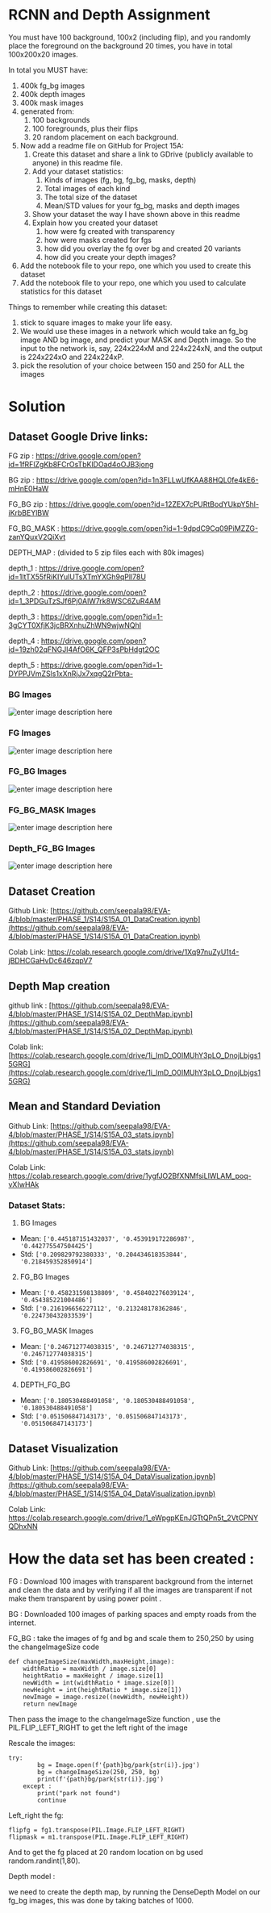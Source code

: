 # RCNN and Depth Assignment

You must have 100 background, 100x2 (including flip), and you randomly place the foreground on the background 20 times, you have in total 100x200x20 images.

In total you MUST have:

1.  400k fg_bg images
2.  400k depth images
3.  400k mask images
4.  generated from:
    1.  100 backgrounds
    2.  100 foregrounds, plus their flips
    3.  20 random placement on each background.
5.  Now add a readme file on GitHub for Project 15A:
    1.  Create this dataset and share a link to GDrive (publicly available to anyone) in this readme file.
    2.  Add your dataset statistics:
        1.  Kinds of images (fg, bg, fg_bg, masks, depth)
        2.  Total images of each kind
        3.  The total size of the dataset
        4.  Mean/STD values for your fg_bg, masks and depth images
    3.  Show your dataset the way I have shown above in this readme
    4.  Explain how you created your dataset
        1.  how were fg created with transparency
        2.  how were masks created for fgs
        3.  how did you overlay the fg over bg and created 20 variants
        4.  how did you create your depth images?
6.  Add the notebook file to your repo, one which you used to create this dataset
7.  Add the notebook file to your repo, one which you used to calculate statistics for this dataset

Things to remember while creating this dataset:

1.  stick to square images to make your life easy.
2.  We would use these images in a network which would take an fg_bg image AND bg image, and predict your MASK and Depth image. So the input to the network is, say, 224x224xM and 224x224xN, and the output is 224x224xO and 224x224xP.
3.  pick the resolution of your choice between 150 and 250 for ALL the images

# Solution

## Dataset Google Drive links:

FG zip : https://drive.google.com/open?id=1fRFlZgKb8FCrOsTbKlDOad4oOJB3jong

BG zip : https://drive.google.com/open?id=1n3FLLwUfKAA88HQL0fe4kE6-mHnE0HaW

FG_BG zip : https://drive.google.com/open?id=12ZEX7cPURtBodYUkpY5hl-iKrbBEYlBW

FG_BG_MASK : https://drive.google.com/open?id=1-9dpdC9Cq09PiMZZG-zanYQuxV2QiXvt

DEPTH_MAP : (divided to 5 zip files each with 80k images)

depth_1 : https://drive.google.com/open?id=1ltTX55fRiKIYulUTsXTmYXGh9qPll78U

depth_2 : https://drive.google.com/open?id=1_3PDGuTzSJf6Pj0AlW7rk8WSC6ZuR4AM

depth_3 : https://drive.google.com/open?id=1-3gCYT0XfjK3jcBRXnhuZhWN9wjwNQhI

depth_4 : https://drive.google.com/open?id=19zh02qFNGJl4AfO6K_QFP3sPbHdgt2OC

depth_5 : https://drive.google.com/open?id=1-DYPPJVmZSls1xXnRjJx7xqgQ2rPbta-



### BG Images

![enter image description here](https://github.com/seepala98/EVA-4/blob/master/PHASE_1/S14/images/bg.png)

### FG Images

![enter image description here](https://github.com/seepala98/EVA-4/blob/master/PHASE_1/S14/images/fg.png)

### FG_BG Images

![enter image description here](https://github.com/seepala98/EVA-4/blob/master/PHASE_1/S14/images/fg_bg.png)

### FG_BG_MASK Images

![enter image description here](https://github.com/seepala98/EVA-4/blob/master/PHASE_1/S14/images/fg_bg_mask.png)

### Depth_FG_BG Images 
![enter image description here](https://github.com/seepala98/EVA-4/blob/master/PHASE_1/S14/images/depth_images.png)

## Dataset Creation

Github Link: [https://github.com/seepala98/EVA-4/blob/master/PHASE_1/S14/S15A_01_DataCreation.ipynb](https://github.com/seepala98/EVA-4/blob/master/PHASE_1/S14/S15A_01_DataCreation.ipynb)

Colab Link: https://colab.research.google.com/drive/1Xq97nuZyU1t4-jBDHCGaHvDc646zqpV7

## Depth Map creation

github link : [https://github.com/seepala98/EVA-4/blob/master/PHASE_1/S14/S15A_02_DepthMap.ipynb](https://github.com/seepala98/EVA-4/blob/master/PHASE_1/S14/S15A_02_DepthMap.ipynb)

Colab link: [https://colab.research.google.com/drive/1i_lmD_O0IMUhY3pLO_DnojLbjgs15GRG](https://colab.research.google.com/drive/1i_lmD_O0IMUhY3pLO_DnojLbjgs15GRG)

## Mean and Standard Deviation

Github Link: [https://github.com/seepala98/EVA-4/blob/master/PHASE_1/S14/S15A_03_stats.ipynb](https://github.com/seepala98/EVA-4/blob/master/PHASE_1/S14/S15A_03_stats.ipynb)

Colab Link: https://colab.research.google.com/drive/1ygfJO2BfXNMfsiLlWLAM_poq-vXIwHAk

### Dataset Stats:

1. BG Images

- Mean: `['0.445187151432037', '0.453919172286987', '0.442775547504425']`
- Std:  `['0.209829792380333', '0.204434618353844', '0.218459352850914']`

2. FG_BG Images

- Mean: `['0.458231598138809', '0.458402276039124', '0.454385221004486']`
- Std:  `['0.216196656227112', '0.213248178362846', '0.224730432033539']`

3. FG_BG_MASK Images

- Mean: `['0.246712774038315', '0.246712774038315', '0.246712774038315']`
- Std: `['0.419586002826691', '0.419586002826691', '0.419586002826691']`

4. DEPTH_FG_BG

- Mean: `['0.180530488491058', '0.180530488491058', '0.180530488491058']`
- Std: `['0.051506847143173', '0.051506847143173', '0.051506847143173']`

## Dataset Visualization

Github Link: [https://github.com/seepala98/EVA-4/blob/master/PHASE_1/S14/S15A_04_DataVisualization.ipynb](https://github.com/seepala98/EVA-4/blob/master/PHASE_1/S14/S15A_04_DataVisualization.ipynb)

Colab Link: https://colab.research.google.com/drive/1_eWpgpKEnJGTtQPn5t_2VtCPNYQDhxNN

# How the data set has been created : 

FG : Download 100 images with transparent background from the internet and clean the data and by verifying if all the images are transparent if not make them transparent by using power point .

BG : Downloaded 100 images of parking spaces and empty roads from the internet. 

FG_BG : take the images of fg and bg and scale them to 250,250 by using the changeImageSize code
```
def changeImageSize(maxWidth,maxHeight,image):
    widthRatio = maxWidth / image.size[0]
    heightRatio = maxHeight / image.size[1]
    newWidth = int(widthRatio * image.size[0])
    newHeight = int(heightRatio * image.size[1])
    newImage = image.resize((newWidth, newHeight))
    return newImage
```
Then pass the image to the changeImageSize function , use the PIL.FLIP_LEFT_RIGHT to get the left right of the image 

Rescale the images:
```
try:
        bg = Image.open(f'{path}bg/park{str(i)}.jpg')
        bg = changeImageSize(250, 250, bg)
        print(f'{path}bg/park{str(i)}.jpg')
    except :
        print("park not found")
        continue
```

Left_right the fg:
```
flipfg = fg1.transpose(PIL.Image.FLIP_LEFT_RIGHT) 
flipmask = m1.transpose(PIL.Image.FLIP_LEFT_RIGHT)
```

And to get the fg placed at 20 random location on bg used random.randint(1,80).

Depth model : 

we need to create the depth map, by running the DenseDepth Model on our fg_bg images, this was done by taking batches of 1000.
